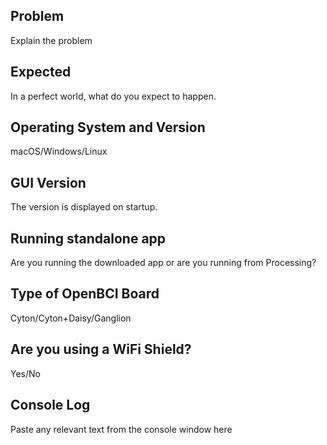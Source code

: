 ## Problem

Explain the problem

## Expected 

In a perfect world, what do you expect to happen.

## Operating System and Version

macOS/Windows/Linux

## GUI Version

The version is displayed on startup.

## Running standalone app

Are you running the downloaded app or are you running from Processing?

## Type of OpenBCI Board

Cyton/Cyton+Daisy/Ganglion

## Are you using a WiFi Shield?

Yes/No

## Console Log

Paste any relevant text from the console window here

